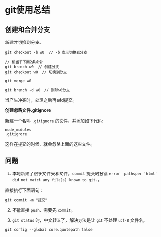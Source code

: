 # git使用总结

## 创建和合并分支

新建并切换到分支。

```
git checkout -b w0  // -b 表示切换到分支

// 相当于下面2条命令
git branch w0  // 创建分支
git checkout w0  // 切换到分支

git merge w0 

git branch -d w0  // 删除w0分支
```

当产生冲突时，处理之后再add提交。

**创建忽略文件.gitignore**

新建一个名叫 `.gitignore` 的文件，并添加如下代码:

```
node_modules
.gitignore
```

这样在提交的时候，就会忽略上面的这些文件。

## 问题

1. 本地新建了很多文件夹和文件，`commit` 提交时报错 `error: pathspec 'html' did not match any file(s) known to git.`。

直接执行下面语句：

```
git commit -m "提交"
```

2. 不能直接 `push`，需要先 `commit`。


3. `git status` 时，中文转义了，解决方法是让 `git` 不处理 `utf-8` 文件名。

```
git config --global core.quotepath false
```